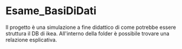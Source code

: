 # Esame_BasiDiDati
Il progetto è una simulazione a fine didattico di come potrebbe essere struttura il DB di ikea. All'interno della folder è possibile trovare una relazione esplicativa.
